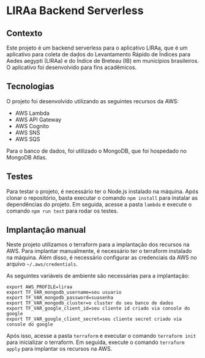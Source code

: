 # LIRAa Backend Serverless

## Contexto

Este projeto é um backend serverless para o aplicativo LIRAa, que é um aplicativo para coleta de dados do Levantamento Rápido de Índices para Aedes aegypti (LIRAa) e do Índice de Breteau (IB) em municípios brasileiros. O aplicativo foi desenvolvido para fins acadêmicos.

## Tecnologias

O projeto foi desenvolvido utilizando as seguintes recursos da AWS:

- AWS Lambda
- AWS API Gateway
- AWS Cognito
- AWS SNS
- AWS SQS

Para o banco de dados, foi utilizado o MongoDB, que foi hospedado no MongoDB Atlas.

## Testes

Para testar o projeto, é necessário ter o Node.js instalado na máquina. Após clonar o repositório, basta executar o comando `npm install` para instalar as dependências do projeto. Em seguida, acesse a pasta `lambda` e execute o comando `npm run test` para rodar os testes.

## Implantação manual

Neste projeto utilizamos o terraform para a implantação dos recursos na AWS. Para implantar manualmente, é necessário ter o terraform instalado na máquina. Além disso, é necessário configurar
as credenciais da AWS no arquivo `~/.aws/credentials`.

As seguintes variáveis de ambiente são necessárias para a implantação:

```
export AWS_PROFILE=liraa
export TF_VAR_mongodb_username=seu usuario
export TF_VAR_mongodb_password=suasenha
export TF_VAR_mongodb_cluster=o cluster do seu banco de dados
export TF_VAR_google_client_id=seu cliente id criado via console do google
export TF_VAR_google_client_secret=seu cliente secret criado via console do google
```

 Após isso, acesse a pasta `terraform` e executar o comando `terraform init` para inicializar o terraform. Em seguida, execute o comando `terraform apply` para implantar os recursos na AWS.

